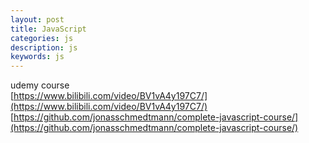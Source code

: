 ```yaml
---
layout: post
title: JavaScript
categories: js
description: js
keywords: js
---
```


udemy course  
[https://www.bilibili.com/video/BV1vA4y197C7/](https://www.bilibili.com/video/BV1vA4y197C7/)  
[https://github.com/jonasschmedtmann/complete-javascript-course/](https://github.com/jonasschmedtmann/complete-javascript-course/)
